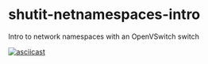 # shutit-netnamespaces-intro
Intro to network namespaces with an OpenVSwitch switch

[![asciicast](https://asciinema.org/a/30418.png)](https://asciinema.org/a/30418)
